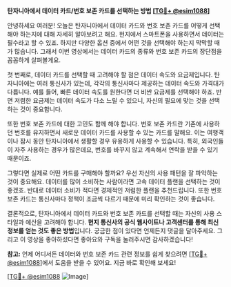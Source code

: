 **탄자니아에서 데이터 카드/번호 보존 카드를 선택하는 방법 [[TG💪+ @esim1088](https://t.me/s/esim1088)]**

안녕하세요 여러분! 오늘은 탄자니아에서 데이터 카드와 번호 보존 카드를 어떻게 선택해야 하는지에 대해 자세히 알아보려고 해요. 현지에서 스마트폰을 사용하면서 데이터는 필수라고 할 수 있죠. 하지만 다양한 옵션 중에서 어떤 것을 선택해야 하는지 막막할 때가 많습니다. 그래서 이번 영상에서는 데이터 카드의 종류와 번호 보존 카드의 장단점을 꼼꼼하게 살펴볼게요.

첫 번째로, 데이터 카드를 선택할 때 고려해야 할 점은 데이터 속도와 요금제입니다. 탄자니아에는 여러 통신사가 있는데, 각각의 통신사마다 제공하는 데이터 속도와 가격대가 다릅니다. 예를 들어, 빠른 데이터 속도를 원한다면 더 비싼 요금제를 선택해야 하죠. 반면 저렴한 요금제는 데이터 속도가 다소 느릴 수 있으니, 자신의 필요에 맞는 것을 선택하는 것이 중요합니다.

또한 번호 보존 카드에 대한 고민도 함께 해야 합니다. 번호 보존 카드란 기존에 사용하던 번호를 유지하면서 새로운 데이터 카드를 사용할 수 있는 카드를 말해요. 이는 여행객이나 잠시 동안 탄자니아에서 생활할 경우 유용하게 사용할 수 있습니다. 특히, 외국인들이 자주 사용하는 경우가 많은데요, 번호를 바꾸지 않고 계속해서 연락을 받을 수 있기 때문이죠.

그렇다면 실제로 어떤 카드를 구매해야 할까요? 우선 자신의 사용 패턴을 잘 파악하는 것이 중요해요. 데이터를 많이 소비하는 사람이라면 고속 데이터 플랜을 선택하는 것이 좋겠죠. 반대로 데이터 소비가 적다면 경제적인 저렴한 플랜을 추천드립니다. 또한 번호 보존 카드는 통신사마다 정책이 조금씩 다르기 때문에 미리 확인하는 것이 좋습니다.

결론적으로, 탄자니아에서 데이터 카드와 번호 보존 카드를 선택할 때는 자신의 사용 스타일과 예산을 고려해야 합니다. **현지 통신사의 공식 웹사이트나 고객센터를 통해 최신 정보를 얻는 것도 좋은 방법**입니다. 궁금한 점이 있다면 언제든지 댓글을 달아주세요. 그리고 이 영상을 좋아하셨다면 좋아요와 구독을 눌러주시면 감사하겠습니다!

**참고:** 언제 어디서든 데이터와 번호 보존 카드 관련 정보를 쉽게 찾으려면 [[TG💪+ @esim1088](https://t.me/s/esim1088)]에서 도움을 받을 수 있어요. 지금 바로 확인해 보세요!

[[TG💪+ @esim1088](https://t.me/s/esim1088) ![Image](https://i.postimg.cc/Y0z9fWf4/image.png)]